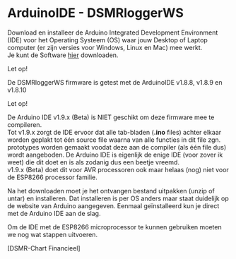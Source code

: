 # ArduinoIDE - DSMRloggerWS

Download en installeer de Arduino Integrated Development Environment \(IDE\) voor het Operating Systeem \(OS\) waar jouw Desktop of Laptop computer \(er zijn versies voor Windows, Linux en Mac\) mee werkt.  
 Je kunt de Software [hier](https://www.arduino.cc/en/Main/Software) downloaden.

Let op!

 De DSMRloggerWS firmware is getest met de ArduinoIDE v1.8.8, v1.8.9 en v1.8.10

Let op!

 De Arduino IDE v1.9.x \(Beta\) is NIET geschikt om deze firmware mee te compileren.  
 Tot v1.9.x zorgt de IDE ervoor dat alle tab-bladen \(**.ino** files\) achter elkaar worden geplakt tot één source file waarna van alle functies in dit file zgn. prototypes worden gemaakt voodat deze aan de compiler \(als één file dus\) wordt aangeboden. De Arduino IDE is eigenlijk de enige IDE \(voor zover ik weet\) die dit doet en is als zodanig dus een beetje vreemd.  
 v1.9.x \(Beta\) doet dit voor AVR processoren ook maar helaas \(nog\) niet voor de ESP8266 processor familie.

Na het downloaden moet je het ontvangen bestand uitpakken \(unzip of untar\) en installeren. Dat installeren is per OS anders maar staat duidelijk op de website van Arduino aangegeven. Eenmaal geïnstalleerd kun je direct met de Arduino IDE aan de slag.

Om de IDE met de ESP8266 microprocessor te kunnen gebruiken moeten we nog wat stappen uitvoeren.

\[DSMR-Chart Financieel\]

